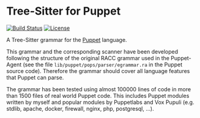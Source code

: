 # Tree-Sitter for Puppet

[![Build Status](https://github.com/smoeding/tree-sitter-puppet/actions/workflows/ci.yaml/badge.svg)](https://github.com/smoeding/tree-sitter-puppet/actions/workflows/ci.yaml)
[![License](https://img.shields.io/github/license/smoeding/tree-sitter-puppet.svg)](https://raw.githubusercontent.com/smoeding/tree-sitter-puppet/master/LICENSE)

A Tree-Sitter grammar for the [Puppet](https://www.puppet.com) language.

This grammar and the corresponding scanner have been developed following the structure of the original RACC grammar used in the Puppet-Agent (see the file `lib/puppet/pops/parser/egrammar.ra` in the Puppet source code). Therefore the grammar should cover all language features that Puppet can parse.

The grammar has been tested using almost 100000 lines of code in more than 1500 files of real world Puppet code. This includes Puppet modules written by myself and popular modules by Puppetlabs and Vox Pupuli (e.g. stdlib, apache, docker, firewall, nginx, php, postgresql, ...).
